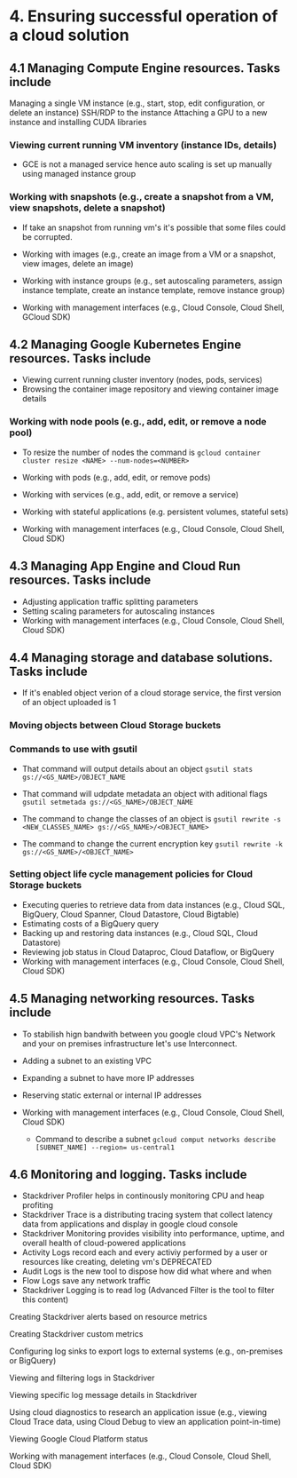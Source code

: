 # 4. Ensuring successful operation of a cloud solution

## 4.1 Managing Compute Engine resources. Tasks include

Managing a single VM instance (e.g., start, stop, edit configuration, or delete an instance)
SSH/RDP to the instance
Attaching a GPU to a new instance and installing CUDA libraries

### Viewing current running VM inventory (instance IDs, details)

- GCE is not a managed service hence auto scaling is set up manually using managed instance group

### Working with snapshots (e.g., create a snapshot from a VM, view snapshots, delete a snapshot)

- If take an snapshot from running vm's it's possible that some files could be corrupted.

- Working with images (e.g., create an image from a VM or a snapshot, view images, delete an image)
- Working with instance groups (e.g., set autoscaling parameters, assign instance template, create an instance template, remove instance group)
- Working with management interfaces (e.g., Cloud Console, Cloud Shell, GCloud SDK)

## 4.2 Managing Google Kubernetes Engine resources. Tasks include

- Viewing current running cluster inventory (nodes, pods, services)
- Browsing the container image repository and viewing container image details

### Working with node pools (e.g., add, edit, or remove a node pool)

- To resize the number of nodes the command is `gcloud container cluster resize <NAME> --num-nodes=<NUMBER>`

- Working with pods (e.g., add, edit, or remove pods)
- Working with services (e.g., add, edit, or remove a service)
- Working with stateful applications (e.g. persistent volumes, stateful sets)
- Working with management interfaces (e.g., Cloud Console, Cloud Shell, Cloud SDK)

## 4.3 Managing App Engine and Cloud Run resources. Tasks include

- Adjusting application traffic splitting parameters
- Setting scaling parameters for autoscaling instances
- Working with management interfaces (e.g., Cloud Console, Cloud Shell, Cloud SDK)

## 4.4 Managing storage and database solutions. Tasks include

- If it's enabled object verion of a cloud storage service, the first version of an object uploaded is 1

### Moving objects between Cloud Storage buckets

### Commands to use with gsutil

- That command will output details about an object `gsutil stats gs://<GS_NAME>/OBJECT_NAME`

- That command will udpdate metadata an object with aditional flags `gsutil setmetada gs://<GS_NAME>/OBJECT_NAME`

- The command to change the classes of an object is `gsutil rewrite -s <NEW_CLASSES_NAME> gs://<GS_NAME>/<OBJECT_NAME>`

- The command to change the current encryption key  `gsutil rewrite -k gs://<GS_NAME>/<OBJECT_NAME>`

### Setting object life cycle management policies for Cloud Storage buckets

- Executing queries to retrieve data from data instances (e.g., Cloud SQL, BigQuery, Cloud Spanner, Cloud Datastore, Cloud Bigtable)
- Estimating costs of a BigQuery query
- Backing up and restoring data instances (e.g., Cloud SQL, Cloud Datastore)
- Reviewing job status in Cloud Dataproc, Cloud Dataflow, or BigQuery
- Working with management interfaces (e.g., Cloud Console, Cloud Shell, Cloud SDK)

## 4.5 Managing networking resources. Tasks include

- To stabilish hign bandwith between you google cloud VPC's Network and your on premises infrastructure let's use Interconnect.

- Adding a subnet to an existing VPC
- Expanding a subnet to have more IP addresses
- Reserving static external or internal IP addresses
- Working with management interfaces (e.g., Cloud Console, Cloud Shell, Cloud SDK)
    - Command to describe a subnet `gcloud comput networks describe [SUBNET_NAME] --region= us-central1`

## 4.6 Monitoring and logging. Tasks include

- Stackdriver Profiler helps in continously monitoring CPU and heap profiting
- Stackdriver Trace is a distributing tracing system that collect latency data from applications and display in google cloud console
- Stackdriver Monitoring provides visibility into performance, uptime, and overall health of cloud-powered applications
- Activity Logs record each and every activiy performed by a user or resources like creating, deleting vm's DEPRECATED
- Audit Logs is the new tool to dispose how did what where and when
- Flow Logs save any network traffic
- Stackdriver Logging is to read log (Advanced Filter is the tool to filter this content)

Creating Stackdriver alerts based on resource metrics

Creating Stackdriver custom metrics

Configuring log sinks to export logs to external systems (e.g., on-premises or BigQuery)

Viewing and filtering logs in Stackdriver

Viewing specific log message details in Stackdriver

Using cloud diagnostics to research an application issue (e.g., viewing Cloud Trace data, using Cloud Debug to view an application point-in-time)

Viewing Google Cloud Platform status

Working with management interfaces (e.g., Cloud Console, Cloud Shell, Cloud SDK)
